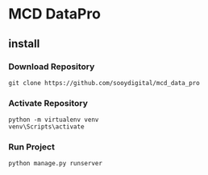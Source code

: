 # MCD DataPro

## install

### Download Repository
```
git clone https://github.com/sooydigital/mcd_data_pro
```


### Activate Repository
```
python -m virtualenv venv
venv\Scripts\activate
```

### Run Project
```
python manage.py runserver
```